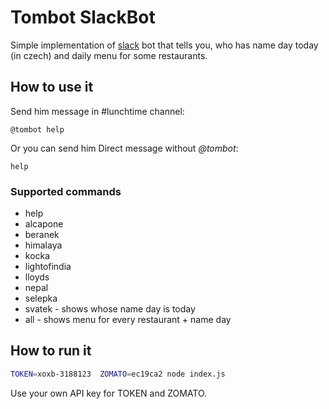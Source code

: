 # Tombot SlackBot
Simple implementation of [slack](https://slack.com/) bot that tells you, who has name day today (in czech) and daily menu for some restaurants.

## How to use it
Send him message in #lunchtime channel:
```
@tombot help
```

Or you can send him Direct message without *@tombot*:
```
help
```

### Supported commands
- help
- alcapone
- beranek
- himalaya
- kocka
- lightofindia
- lloyds
- nepal
- selepka
- svatek - shows whose name day is today
- all - shows menu for every restaurant + name day

## How to run it

```bash
TOKEN=xoxb-3188123  ZOMATO=ec19ca2 node index.js
```

Use your own API key for  TOKEN and ZOMATO.
